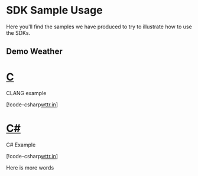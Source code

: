 # SDK Sample Usage

Here you'll find the samples we have produced to try to illustrate how to use the SDKs.

## Demo Weather

# [C](#tab/clang)

CLANG example

[!code-csharp[wttr.in](../aggregatedSources/clang_sample/sample_wttr.c)]

# [C#](#tab/csharp)

C# Example

[!code-csharp[wttr.in](../aggregatedSources/csharp_examples/ZitiExampleUsages.cs)]

Here is more words